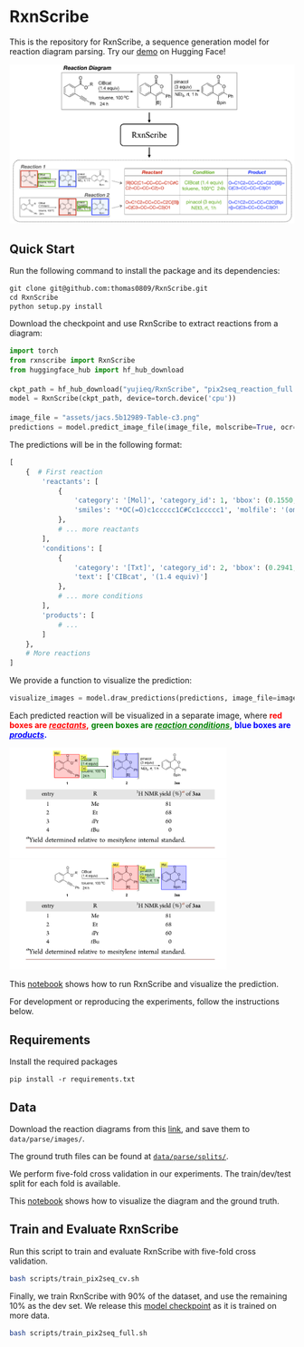 # RxnScribe 

This is the repository for RxnScribe, a sequence generation model for reaction diagram parsing.
Try our [demo](https://huggingface.co/spaces/yujieq/RxnScribe) on Hugging Face!

![](assets/model.png)

## Quick Start
Run the following command to install the package and its dependencies:
```
git clone git@github.com:thomas0809/RxnScribe.git
cd RxnScribe
python setup.py install
```

Download the checkpoint and use RxnScribe to extract reactions from a diagram:
```python
import torch
from rxnscribe import RxnScribe
from huggingface_hub import hf_hub_download

ckpt_path = hf_hub_download("yujieq/RxnScribe", "pix2seq_reaction_full.ckpt")
model = RxnScribe(ckpt_path, device=torch.device('cpu'))

image_file = "assets/jacs.5b12989-Table-c3.png"
predictions = model.predict_image_file(image_file, molscribe=True, ocr=True)
```
The predictions will be in the following format:
```python
[
    {  # First reaction
        'reactants': [
            {
                'category': '[Mol]', 'category_id': 1, 'bbox': (0.1550, 0.0246, 0.2851, 0.2614),
                'smiles': '*OC(=O)c1ccccc1C#Cc1ccccc1', 'molfile': '(omitted)' 
            }, 
            # ... more reactants 
        ],
        'conditions': [
            {
                'category': '[Txt]', 'category_id': 2, 'bbox': (0.2941, 0.0641, 0.3811, 0.1450),
                'text': ['CIBcat', '(1.4 equiv)']
            }, 
            # ... more conditions
        ],
        'products': [ 
            # ...
        ]
    },
    # More reactions
]
```
We provide a function to visualize the prediction:
```python
visualize_images = model.draw_predictions(predictions, image_file=image_file)
```
Each predicted reaction will be visualized in a separate image, where 
<b style="color:red">red boxes are <i><u style="color:red">reactants</u></i>,</b>
<b style="color:green">green boxes are <i><u style="color:green">reaction conditions</u></i>,</b>
<b style="color:blue">blue boxes are <i><u style="color:blue">products</u></i>.</b>

<img src="assets/output/output0.png" width="384"/> <img src="assets/output/output1.png" width="384"/> 

This [notebook](notebook/predict.ipynb) shows how to run RxnScribe and visualize the prediction.

For development or reproducing the experiments, follow the instructions below.

## Requirements
Install the required packages
```
pip install -r requirements.txt
```

## Data
Download the reaction diagrams from this [link](https://huggingface.co/yujieq/RxnScribe/blob/main/images.zip), 
and save them to `data/parse/images/`.

The ground truth files can be found at [`data/parse/splits/`](data/parse/splits/).

We perform five-fold cross validation in our experiments. The train/dev/test split for each fold is available.

This [notebook](notebook/visualize_data.ipynb) shows how to visualize the diagram and the ground truth.

## Train and Evaluate RxnScribe
Run this script to train and evaluate RxnScribe with five-fold cross validation.
```bash
bash scripts/train_pix2seq_cv.sh
```
Finally, we train RxnScribe with 90% of the dataset, and use the remaining 10% as the dev set. 
We release this [model checkpoint](https://huggingface.co/yujieq/RxnScribe/blob/main/pix2seq_reaction_full.ckpt) 
as it is trained on more data.
```bash
bash scripts/train_pix2seq_full.sh
```
